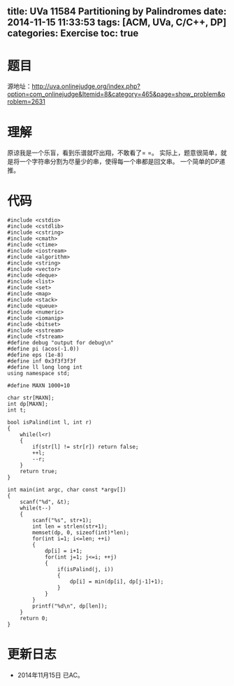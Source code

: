 title: UVa 11584 Partitioning by Palindromes
date: 2014-11-15 11:33:53
tags: [ACM, UVa, C/C++, DP]
categories: Exercise
toc: true
---
# 题目	
源地址：http://uva.onlinejudge.org/index.php?option=com_onlinejudge&Itemid=8&category=465&page=show_problem&problem=2631

# 理解
原谅我是一个乐盲，看到乐谱就吓出翔，不敢看了= =。
实际上，题意很简单，就是将一个字符串分割为尽量少的串，使得每一个串都是回文串。
一个简单的DP递推。


<!-- more -->

# 代码
```
#include <cstdio>
#include <cstdlib>
#include <cstring>
#include <cmath>
#include <ctime>
#include <iostream>
#include <algorithm>
#include <string>
#include <vector>
#include <deque>
#include <list>
#include <set>
#include <map>
#include <stack>
#include <queue>
#include <numeric>
#include <iomanip>
#include <bitset>
#include <sstream>
#include <fstream>
#define debug "output for debug\n"
#define pi (acos(-1.0))
#define eps (1e-8)
#define inf 0x3f3f3f3f
#define ll long long int
using namespace std;

#define MAXN 1000+10

char str[MAXN];
int dp[MAXN];
int t;

bool isPalind(int l, int r)
{
    while(l<r)
    {
        if(str[l] != str[r]) return false;
        ++l;
        --r;
    }
    return true;
}

int main(int argc, char const *argv[])
{
    scanf("%d", &t);
    while(t--)
    {
        scanf("%s", str+1);
        int len = strlen(str+1);
        memset(dp, 0, sizeof(int)*len);
        for(int i=1; i<=len; ++i)
        {
            dp[i] = i+1;
            for(int j=1; j<=i; ++j)
            {
                if(isPalind(j, i))
                {
                    dp[i] = min(dp[i], dp[j-1]+1);
                }
            }
        }
        printf("%d\n", dp[len]);
    }
    return 0;
}
```

# 更新日志
- 2014年11月15日 已AC。